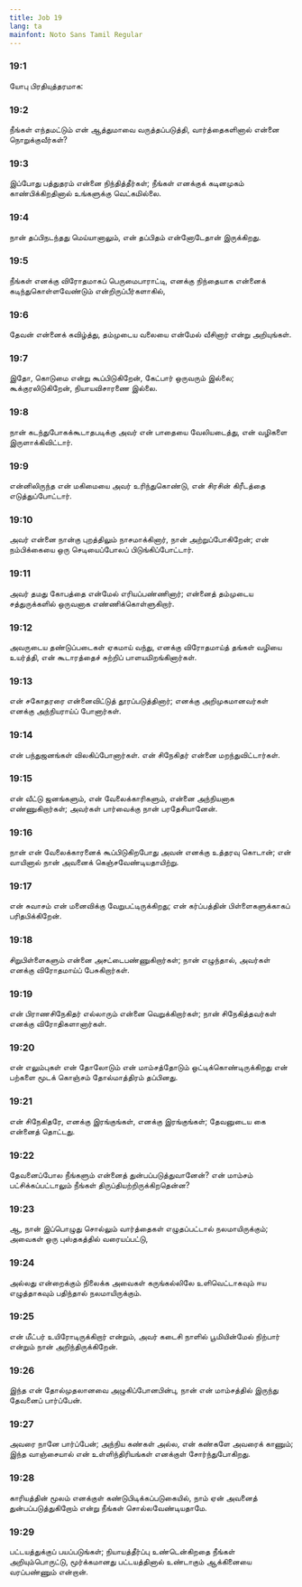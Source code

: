 ```yaml
---
title: Job 19
lang: ta
mainfont: Noto Sans Tamil Regular
---
```


###  19:1

யோபு பிரதியுத்தரமாக:

###  19:2

நீங்கள் எந்தமட்டும் என் ஆத்துமாவை வருத்தப்படுத்தி, வார்த்தைகளினால் என்னை நொறுக்குவீர்கள்?

###  19:3

இப்போது பத்துதரம் என்னை நிந்தித்தீர்கள்; நீங்கள் எனக்குக் கடினமுகம் காண்பிக்கிறதினால் உங்களுக்கு வெட்கமில்லை.

###  19:4

நான் தப்பிநடந்தது மெய்யானாலும், என் தப்பிதம் என்னோடேதான் இருக்கிறது.

###  19:5

நீங்கள் எனக்கு விரோதமாகப் பெருமைபாராட்டி, எனக்கு நிந்தையாக என்னைக் கடிந்துகொள்ளவேண்டும் என்றிருப்பீர்களாகில்,

###  19:6

தேவன் என்னைக் கவிழ்த்து, தம்முடைய வலையை என்மேல் வீசினார் என்று அறியுங்கள்.

###  19:7

இதோ, கொடுமை என்று கூப்பிடுகிறேன், கேட்பார் ஒருவரும் இல்லை; கூக்குரலிடுகிறேன், நியாயவிசாரணை இல்லை.

###  19:8

நான் கடந்துபோகக்கூடாதபடிக்கு அவர் என் பாதையை வேலியடைத்து, என் வழிகளை இருளாக்கிவிட்டார்.

###  19:9

என்னிலிருந்த என் மகிமையை அவர் உரிந்துகொண்டு, என் சிரசின் கிரீடத்தை எடுத்துப்போட்டார்.

###  19:10

அவர் என்னை நான்கு புறத்திலும் நாசமாக்கினார், நான் அற்றுப்போகிறேன்; என் நம்பிக்கையை ஒரு செடியைப்போலப் பிடுங்கிப்போட்டார்.

###  19:11

அவர் தமது கோபத்தை என்மேல் எரியப்பண்ணினார்; என்னைத் தம்முடைய சத்துருக்களில் ஒருவனாக எண்ணிக்கொள்ளுகிறார்.

###  19:12

அவருடைய தண்டுப்படைகள் ஏகமாய் வந்து, எனக்கு விரோதமாய்த் தங்கள் வழியை உயர்த்தி, என் கூடாரத்தைச் சுற்றிப் பாளயமிறங்கினார்கள்.

###  19:13

என் சகோதரரை என்னைவிட்டுத் தூரப்படுத்தினார்; எனக்கு அறிமுகமானவர்கள் எனக்கு அந்நியராய்ப் போனார்கள்.

###  19:14

என் பந்துஜனங்கள் விலகிப்போனார்கள். என் சிநேகிதர் என்னை மறந்துவிட்டார்கள்.

###  19:15

என் வீட்டு ஜனங்களும், என் வேலைக்காரிகளும், என்னை அந்நியனாக எண்ணுகிறார்கள்; அவர்கள் பார்வைக்கு நான் பரதேசியானேன்.

###  19:16

நான் என் வேலைக்காரனைக் கூப்பிடுகிறபோது அவன் எனக்கு உத்தரவு கொடான்; என் வாயினால் நான் அவனைக் கெஞ்சவேண்டியதாயிற்று.

###  19:17

என் சுவாசம் என் மனைவிக்கு வேறுபட்டிருக்கிறது; என் கர்ப்பத்தின் பிள்ளைகளுக்காகப் பரிதபிக்கிறேன்.

###  19:18

சிறுபிள்ளைகளும் என்னை அசட்டைபண்ணுகிறார்கள்; நான் எழுந்தால், அவர்கள் எனக்கு விரோதமாய்ப் பேசுகிறார்கள்.

###  19:19

என் பிராணசிநேகிதர் எல்லாரும் என்னை வெறுக்கிறார்கள்; நான் சிநேகித்தவர்கள் எனக்கு விரோதிகளானார்கள்.

###  19:20

என் எலும்புகள் என் தோலோடும் என் மாம்சத்தோடும் ஒட்டிக்கொண்டிருக்கிறது என் பற்களை மூடக் கொஞ்சம் தோல்மாத்திரம் தப்பினது.

###  19:21

என் சிநேகிதரே, எனக்கு இரங்குங்கள், எனக்கு இரங்குங்கள்; தேவனுடைய கை என்னைத் தொட்டது.

###  19:22

தேவனைப்போல நீங்களும் என்னைத் துன்பப்படுத்துவானேன்? என் மாம்சம் பட்சிக்கப்பட்டாலும் நீங்கள் திருப்தியற்றிருக்கிறதென்ன?

###  19:23

ஆ, நான் இப்பொழுது சொல்லும் வார்த்தைகள் எழுதப்பட்டால் நலமாயிருக்கும்; அவைகள் ஒரு புஸ்தகத்தில் வரையப்பட்டு,

###  19:24

அல்லது என்றைக்கும் நிலைக்க அவைகள் கருங்கல்லிலே உளிவெட்டாகவும் ஈய எழுத்தாகவும் பதிந்தால் நலமாயிருக்கும்.

###  19:25

என் மீட்பர் உயிரோடிருக்கிறார் என்றும், அவர் கடைசி நாளில் பூமியின்மேல் நிற்பார் என்றும் நான் அறிந்திருக்கிறேன்.

###  19:26

இந்த என் தோல்முதலானவை அழுகிப்போனபின்பு, நான் என் மாம்சத்தில் இருந்து தேவனைப் பார்ப்பேன்.

###  19:27

அவரை நானே பார்ப்பேன்; அந்நிய கண்கள் அல்ல, என் கண்களே அவரைக் காணும்; இந்த வாஞ்சையால் என் உள்ளிந்திரியங்கள் எனக்குள் சோர்ந்துபோகிறது.

###  19:28

காரியத்தின் மூலம் எனக்குள் கண்டுபிடிக்கப்படுகையில், நாம் ஏன் அவனைத் துன்பப்படுத்துகிறோம் என்று நீங்கள் சொல்லவேண்டியதாமே.

###  19:29

பட்டயத்துக்குப் பயப்படுங்கள்; நியாயத்தீர்ப்பு உண்டென்கிறதை நீங்கள் அறியும்பொருட்டு, மூர்க்கமானது பட்டயத்தினால் உண்டாகும் ஆக்கினையை வரப்பண்ணும் என்றான்.

